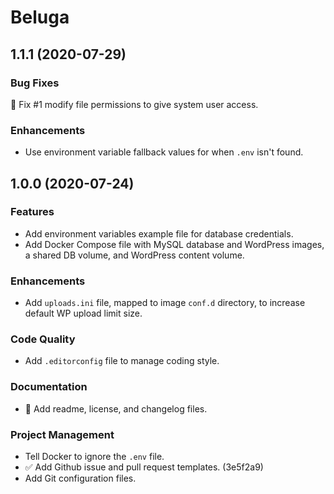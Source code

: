 # Beluga

<!--
Changelog formatting (http://semver.org/)

## Major.MinorAddorDeprec.Bugfix YYYY-MM-DD

### Features
### Enhancements
### Bug Fixes
### Experiments
### Deprecations
### Code Quality
### Documentation
### Build Tooling
### Project Management
-->

## 1.1.1 (2020-07-29)

### Bug Fixes

:bug: Fix #1 modify file permissions to give system user access.

### Enhancements

- Use environment variable fallback values for when `.env` isn't found.

## 1.0.0 (2020-07-24)

### Features

- Add environment variables example file for database credentials.
- Add Docker Compose file with MySQL database and WordPress images, a shared DB volume, and WordPress content volume.

### Enhancements

- Add `uploads.ini` file, mapped to image `conf.d` directory, to increase default WP upload limit size.

### Code Quality

- Add `.editorconfig` file to manage coding style.

### Documentation

- 📝 Add readme, license, and changelog files.

### Project Management

- Tell Docker to ignore the `.env` file.
- ✅ Add Github issue and pull request templates. (3e5f2a9)
- Add Git configuration files.
